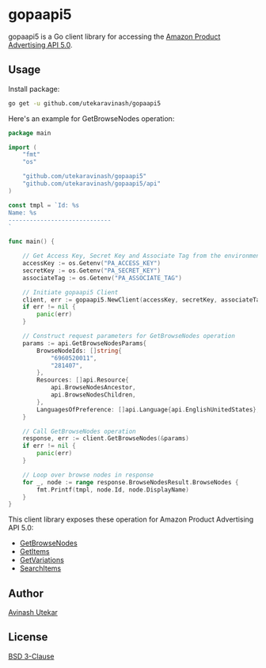 # gopaapi5 #

gopaapi5 is a Go client library for accessing the [Amazon Product Advertising API 5.0](https://webservices.amazon.com/paapi5/documentation/).

## Usage ##

Install package:

```bash
go get -u github.com/utekaravinash/gopaapi5
```

Here's an example for GetBrowseNodes operation:

```go
package main

import (
	"fmt"
	"os"

	"github.com/utekaravinash/gopaapi5"
	"github.com/utekaravinash/gopaapi5/api"
)

const tmpl = `Id: %s
Name: %s
-----------------------------
`

func main() {

	// Get Access Key, Secret Key and Associate Tag from the environment variables
	accessKey := os.Getenv("PA_ACCESS_KEY")
	secretKey := os.Getenv("PA_SECRET_KEY")
	associateTag := os.Getenv("PA_ASSOCIATE_TAG")

	// Initiate gopaapi5 Client
	client, err := gopaapi5.NewClient(accessKey, secretKey, associateTag, api.UnitedStates)
	if err != nil {
		panic(err)
	}

	// Construct request parameters for GetBrowseNodes operation
	params := api.GetBrowseNodesParams{
		BrowseNodeIds: []string{
			"6960520011",
			"281407",
		},
		Resources: []api.Resource{
			api.BrowseNodesAncestor,
			api.BrowseNodesChildren,
		},
		LanguagesOfPreference: []api.Language{api.EnglishUnitedStates},
	}

	// Call GetBrowseNodes operation
	response, err := client.GetBrowseNodes(&params)
	if err != nil {
		panic(err)
	}

	// Loop over browse nodes in response
	for _, node := range response.BrowseNodesResult.BrowseNodes {
		fmt.Printf(tmpl, node.Id, node.DisplayName)
	}
}
```

This client library exposes these operation for Amazon Product Advertising API 5.0:

- [GetBrowseNodes](https://github.com/utekaravinash/gopaapi5/blob/master/_examples/get_browse_nodes/main.go)
- [GetItems](https://github.com/utekaravinash/gopaapi5/blob/master/_examples/get_items/main.go)
- [GetVariations](https://github.com/utekaravinash/gopaapi5/blob/master/_examples/get_variations/main.go)
- [SearchItems](https://github.com/utekaravinash/gopaapi5/blob/master/_examples/search_items/main.go)


## Author ##

[Avinash Utekar](https://www.utekar.com/author/avinash/)

## License ##

[BSD 3-Clause](https://github.com/utekaravinash/gopaapi5/blob/master/LICENSE)
